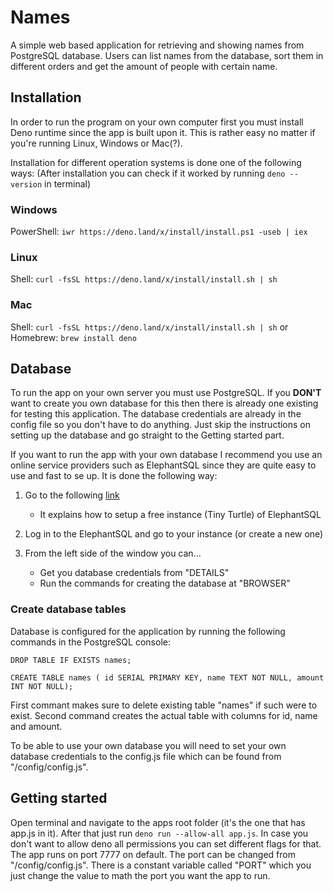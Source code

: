# Names
A simple web based application for retrieving and showing names from PostgreSQL database. Users can list names from the database, sort them in different orders and get the amount of people with certain name.

## Installation
In order to run the program on your own computer first you must install Deno runtime since the app is built upon it. This is rather easy no matter if you're running Linux, Windows or Mac(?).

Installation for different operation systems is done one of the following ways:
(After installation you can check if it worked by running `deno --version` in terminal)

### Windows
PowerShell: `iwr https://deno.land/x/install/install.ps1 -useb | iex`

### Linux
Shell: `curl -fsSL https://deno.land/x/install/install.sh | sh`

### Mac
Shell: `curl -fsSL https://deno.land/x/install/install.sh | sh`
or
Homebrew:  `brew install deno`

## Database
To run the app on your own server you must use PostgreSQL. If you __DON'T__ want to create you own database for this then there is already one existing for testing this application. The database credentials are already in the config file so you don't have to do anything. Just skip the instructions on setting up the database and go straight to the Getting started part.

If you want to run the app with your own database I recommend you use an online service providers such as ElephantSQL since they are quite easy to use and fast to se up. It is done the following way:

1. Go to the following [link](https://www.elephantsql.com/docs/index.html)
    - It explains how to setup a free instance (Tiny Turtle) of ElephantSQL

2. Log in to the ElephantSQL and go to your instance (or create a new one)

3. From the left side of the window you can...
    - Get you database credentials from "DETAILS"
    - Run the commands for creating the database at "BROWSER"

### Create database tables 
Database is configured for the application by running the following commands in the PostgreSQL console:

`DROP TABLE IF EXISTS names;`

`CREATE TABLE names ( id SERIAL PRIMARY KEY, name TEXT NOT NULL, amount INT NOT NULL);`

First commant makes sure to delete existing table "names" if such were to exist. Second command creates the actual table with columns for id, name and amount.

To be able to use your own database you will need to set your own database credentials to the config.js file which can be found from "/config/config.js".

## Getting started
Open terminal and navigate to the apps root folder (it's the one that has app.js in it). After that just run `deno run --allow-all app.js`. In case you don't want to allow deno all permissions you can set different flags for that.
The app runs on port 7777 on default. The port can be changed from "/config/config.js". There is a constant variable called "PORT" which you just change the value to math the port you want the app to run.
